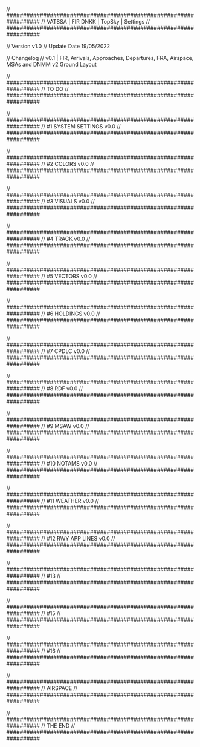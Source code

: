 // ##################################################################
//                 VATSSA | FIR DNKK | TopSky | Settings
// ##################################################################

// Version v1.0
// Update Date 19/05/2022

// Changelog
// v0.1 | FIR, Arrivals, Approaches, Departures, FRA, Airspace, MSAs and DNMM v2 Ground Layout


// ##################################################################
//                 TO DO
// ##################################################################

// ##################################################################
//                 #1 SYSTEM SETTINGS v0.0
// ##################################################################

// ##################################################################
//                 #2 COLORS v0.0
// ##################################################################

// ##################################################################
//                 #3 VISUALS v0.0
// ##################################################################

// ##################################################################
//                 #4 TRACK v0.0
// ##################################################################

// ##################################################################
//                 #5 VECTORS v0.0
// ##################################################################

// ##################################################################
//                 #6 HOLDINGS v0.0
// ##################################################################

// ##################################################################
//                 #7 CPDLC v0.0
// ##################################################################

// ##################################################################
//                 #8 RDF v0.0
// ##################################################################

// ##################################################################
//                 #9 MSAW v0.0
// ##################################################################

// ##################################################################
//                 #10 NOTAMS v0.0
// ##################################################################

// ##################################################################
//                 #11 WEATHER v0.0
// ##################################################################

// ##################################################################
//                 #12 RWY APP LINES v0.0
// ##################################################################

// ##################################################################
//                 #13 
// ##################################################################

// ##################################################################
//                 #15 
// ##################################################################

// ##################################################################
//                 #16 
// ##################################################################

// ##################################################################
//                 AIRSPACE
// ##################################################################

// ##################################################################
//                 THE END
// ##################################################################
